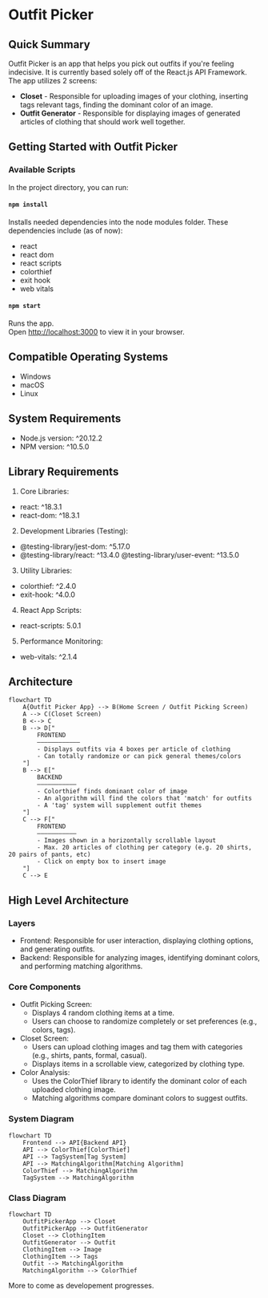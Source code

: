 # Outfit Picker

## Quick Summary

Outfit Picker is an app that helps you pick out outfits if you're feeling indecisive. It is currently based solely off of the React.js API Framework. The app utilizes 2 screens:
- **Closet** - Responsible for uploading images of your clothing, inserting tags relevant tags, finding the dominant color of an image.
- **Outfit Generator** - Responsible for displaying images of generated articles of clothing that should work well together.

## Getting Started with Outfit Picker

### Available Scripts

In the project directory, you can run:

#### `npm install`

Installs needed dependencies into the node modules folder.
These dependencies include (as of now):
- react
- react dom
- react scripts
- colorthief
- exit hook
- web vitals

#### `npm start`

Runs the app.\
Open [http://localhost:3000](http://localhost:3000) to view it in your browser.

## Compatible Operating Systems

- Windows
- macOS
- Linux

## System Requirements

- Node.js version: ^20.12.2
- NPM version: ^10.5.0

## Library Requirements

1. Core Libraries:

- react: ^18.3.1
- react-dom: ^18.3.1

2. Development Libraries (Testing):

- @testing-library/jest-dom: ^5.17.0
- @testing-library/react: ^13.4.0
 @testing-library/user-event: ^13.5.0

3. Utility Libraries:

- colorthief: ^2.4.0
- exit-hook: ^4.0.0

4. React App Scripts:

- react-scripts: 5.0.1

5. Performance Monitoring:

- web-vitals: ^2.1.4

## Architecture
```mermaid
flowchart TD
	A{Outfit Picker App} --> B(Home Screen / Outfit Picking Screen)
	A --> C(Closet Screen)
	B <--> C
	B --> D["
		FRONTEND
		––––––––––––
		- Displays outfits via 4 boxes per article of clothing
		- Can totally randomize or can pick general themes/colors
	"]
	B --> E["
		BACKEND
		–––––––––––
		- Colorthief finds dominant color of image
		- An algorithm will find the colors that 'match' for outfits
		- A 'tag' system will supplement outfit themes
	"]
	C --> F["
		FRONTEND
		–––––––––––
		- Images shown in a horizontally scrollable layout
		- Max. 20 articles of clothing per category (e.g. 20 shirts, 20 pairs of pants, etc)
		- Click on empty box to insert image
	"]
	C --> E
```

## High Level Architecture

### Layers

- Frontend: Responsible for user interaction, displaying clothing options, and generating outfits.
- Backend: Responsible for analyzing images, identifying dominant colors, and performing matching algorithms.

### Core Components

- Outfit Picking Screen:
  	- Displays 4 random clothing items at a time.
  	- Users can choose to randomize completely or set preferences (e.g., colors, tags).
- Closet Screen:
	- Users can upload clothing images and tag them with categories (e.g., shirts, pants, formal, casual).
 	- Displays items in a scrollable view, categorized by clothing type.
- Color Analysis:
	- Uses the ColorThief library to identify the dominant color of each uploaded clothing image.
	- Matching algorithms compare dominant colors to suggest outfits.

### System Diagram

```mermaid
flowchart TD
	Frontend --> API{Backend API}
	API --> ColorThief[ColorThief]
	API --> TagSystem[Tag System]
	API --> MatchingAlgorithm[Matching Algorithm]
	ColorThief --> MatchingAlgorithm
	TagSystem --> MatchingAlgorithm
```

### Class Diagram

```mermaid
flowchart TD
	OutfitPickerApp --> Closet
	OutfitPickerApp --> OutfitGenerator
	Closet --> ClothingItem
	OutfitGenerator --> Outfit
	ClothingItem --> Image
	ClothingItem --> Tags
	Outfit --> MatchingAlgorithm
	MatchingAlgorithm --> ColorThief
```

More to come as developement progresses.
